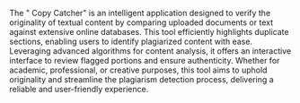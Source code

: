 The " Copy Catcher" is an intelligent application designed to verify the originality of textual content by comparing uploaded documents or text against extensive online databases.
This tool efficiently highlights duplicate sections, enabling users to identify plagiarized content with ease.
Leveraging advanced algorithms for content analysis, it offers an interactive interface to review  flagged portions and ensure authenticity.
Whether for academic, professional, or creative purposes, this tool aims to uphold originality and streamline the plagiarism detection process,
delivering a reliable and user-friendly experience.
